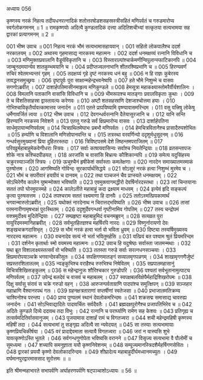 अध्यायः 056

कृष्णस्य नरकं निहत्य तदीयधनरत्नादिकं शतोत्तरषोडशसहस्रस्त्रीसहितं मणिपर्वतं च गरुडमारोप्य स्वर्गलोकगमनम् ॥ 1 ॥ रामकृष्णयोः अदित्यै कुण्डलादिकं दत्त्वा अदितिशचीभ्यां सत्कृतया सत्यभामया सह द्वारकां प्रत्यागमनम् ॥ 2 ॥

001	भीष्म उवाच ॥
001	निहत्य नरकं भौमं सत्यभामासहायवान् ।
001	सहितो लोकपालैश्च ददर्श नरकालयम् ॥
002	अथास्य गृहमासाद्य नारकस्य महात्मनः ।
002	ददर्श धनमक्षय्यं रत्नानि विविधानि च ॥
003	मणिमुक्ताप्रवालानि वैडूर्यविकृतानि च ।
003	विस्ताराल्पांश्चार्कमणीन्विपुलान्स्फाटिकानपि ॥
004	जाम्बूनदमयान्येव शातकुम्भमयानि च ।
004	प्रदीप्तज्वलनाभानि शीतरश्मिप्रभाणि च ॥
005	हिरण्यवर्णं रुचिरं श्वेतमभ्यन्तरं गृहम् ।
005	तदक्षय्यं गृहे दृष्टं नरकस्य धनं बहु ॥
006	न हि राज्ञः कुबेरस्य तावद्धनसमुच्छ्रयः ।
006	दृष्टपूर्वः पुरा साक्षान्महेन्द्रभवनेष्वपि ॥
007	हते भौमे निशुम्भे च वासवः सगणोऽब्रवीत् ।
007	दाशार्हपतिमासीनमाहृत्य मणिकुण्डले ॥
008	हेमसूत्रा महाकक्ष्यास्तोमरैर्वीर्यशालिनः ।
008	विमलानि पताकानि वासांसि विविधानि च ॥
009	भीमरूपाश्च मातङ्गाः प्रवालविकृताः कुथाः ।
009	ते च विंशतिसाहस्रा द्वास्तावत्यः करेणवः ॥
010	अष्टौ शतसहस्राणि देशजाश्चोत्तमा हयाः ।
010	गोभिश्चाविकृतैर्यावत्कामात्तव जनार्दन ॥
011	एतत्ते प्रापयिष्यामि वृष्ण्यावासमरिन्दम ।
011	वसु यत्त्रिषु लोकेषु धर्मेणावर्जितं त्वया ॥
012	भीष्म उवाच ।
012	देवगन्धर्वरत्नानि दैतेयासुरजानि च ।
012	यानि सन्ति हिरण्यानि नरकस्य निवेशने ॥
013	एतत्तु गरुडे सर्वं क्षिप्रमारोप्य वासवः ।
013	दार्शार्हपतिना सार्धमुपायान्मणिपर्वतम् ॥
014	चित्रग्रथितमेघाभः प्रबभौ मणिपर्वतः ।
014	हेमचित्रवितानैश्च प्रासादैरुपशोभितः ॥
015	हर्म्याणि च विशालानि मणिसोपानवन्ति च ।
015	तत्रस्था वरवर्णिन्यो ददृशुर्मधुसूदनम् ॥
016	गन्धर्वसुरमुख्यानां प्रिया दुहितरस्तदा ।
016	त्रिविष्टपसमे देशे तिष्ठन्तमपराजितम् ॥
017	परिवव्रुर्महाबाहुमेकवेणीधराः स्त्रियः ।
017	सर्वाः काषायवासिन्यः सर्वाश्च नियतेन्द्रियाः ॥
018	व्रतसन्तापजः शोके नात्र कश्चिदपीडयत् ।
018	अरजांसि च वासांसि बिभ्रत्यः कौशिकान्यपि ॥
019	समेत्य यदुसिंहस्य चक्रुरस्याञ्जलिं स्त्रियः ।
019	ऊचुश्चैनं हृषीकेशं सर्वास्ताः कमलेक्षणाः ॥
020	नारदेन समाख्यातमस्माकं पुरुषोत्तम ।
020	आगमिष्यति गोविन्दः सुरकार्यार्थसिद्धये ॥
021	सोऽसुरं नरकं हत्वा निशुम्भं मुरमेव च ।
021	भौमं च सपरीवारं हयग्रीवं च दानवम् ॥
022	तथा पञ्चजनं चैव प्राप्स्यते धनमक्षयम् ।
022	सोऽचिरेणैव कालेन युष्मन्मोक्ता भविष्यति ॥
023	एवमुक्त्वागमद्धीरो देवर्षिर्नारदस्तथा ।
023	त्वां चिन्तयानाः सततं तपो घोरमुपास्महे ॥
024	कालेऽतीते महाबाहुं कदा द्रक्ष्याम माधवम् ।
024	इत्येवं हृदि सङ्कल्पं कृत्वा पुरुषसत्तम ।
024	तपश्चराम सततं रक्ष्यमाणा हि दानवैः ॥
025	ततोऽस्मत्प्रियकामार्थं भगवान्मारुतोऽब्रवीत् ।
025	यथोक्तं नारदेनाथ न चिरात्तद्भविष्यति ॥
026	भीष्म उवाच ॥
026	तासां परमनारीणामृषभाक्षं पुरःस्थितम् ।
026	ददृशुर्देवगन्धर्वा गृष्टीनामिव गोपतिम् ॥
027	तस्य चन्द्रोपमं वक्त्रमुदीक्ष्य मुदितेन्द्रियाः ।
027	सम्प्रहृष्टा महाबाहुमिदं वचनमब्रुवन् ॥
028	सत्यव्रत पुरा वायुरिदमस्मानिहाब्रवीत् ।
028	सर्वभूतहितज्ञश्च महर्षिरपि नारदः ॥
029	विष्णुर्नारायणो देवः शङ्खचक्रगदासिभृत् ।
029	स भौमं नरकं हत्वा भर्ता वो भविता ध्रुवम् ॥
030	दिष्ट्या तस्यर्षिमुख्यस्य नारदस्य महात्मनः ।
030	वचनादेव सत्यं नो भर्ता भवितुमर्हसि ॥
031	यत्प्रियं बत पश्याम श्रुतं प्रियमरिन्दम ।
031	दर्शनेन कृतार्थाः स्मो वयमस्य महात्मनः ॥
032	उवाच हि यदुश्रेष्ठः सर्वास्ता जातमन्मथाः ।
032	यथा ब्रूत विशालाक्ष्यस्तत्सर्वं वो भविष्यति ॥
033	ततस्ता गरुडे सर्वाः सरत्नधनसञ्चयाः ।
033	क्षिप्रमारोपयाञ्चक्रे भगवान्देवकीसुतः ॥
034	सपक्षिगणमातङ्गं सव्यालमृगपन्नगम् ।
034	शाखामृगगणैर्जुष्टं सप्रस्तरशिलातलम् ॥
035	न्यङ्कुभिश्च वराहैश्च रुरुभिश्च निषेवितम् ।
035	सप्रपातमहासानुं विचित्रशिखिसङ्कुलम् ॥
036	स महेन्द्रानुजः शौरिश्चकार गुरुडोपरि ।
036	पश्यतां सर्वभूतानामुत्पाट्य मणिपर्वतम् ॥
037	उपेन्द्रं बलदेवं च वासवं च महाबलम् ।
037	स्वपक्षबलविक्षेपैर्महाद्रिशिखरोपमः ॥
038	दिक्षु सर्वासु संरावं स चक्रे गरुडो वहन् ।
038	आरुजन्पर्वताग्राणि पादपांश्च समुत्क्षिपन् ॥
039	सञ्जहार महाभ्राणि वैश्वानरपथं गतः ।
039	ग्रहनक्षत्रताराणां सप्तर्षीणां स्वतेजसा ॥
040	प्रभाजालमतिक्रम्य चाश्विनोश्च परन्तप ।
040	प्राप्य पुण्यतमं स्थानं देवलोकमरिन्दमः ॥
041	शक्रसद्म समासाद्य चावरुह्य जनार्दनः ।
041	सोऽभिवाद्यादितेः पादावर्चितः सर्वदैवतैः ।
041	ब्रह्मदक्षपुरोगैश्च प्रजापतिभिरेव च ॥
042	अदितेः कुण्डले दिव्ये ददावथ तदा विभुः ।
042	रत्नानि च परार्घ्याणि रामेण सह केशवः ॥
043	प्रतिगृह्य च तत्सर्वमदितिर्वासवानुजम् ।
043	पूजयामास दाशार्हं रामं च विगतज्वरा ॥
044	शची महेन्द्रमहिषी कृष्णस्य महिषीं तदा ।
044	सत्यभामां तु सङ्गृह्य अदित्यै सा न्यवेदयत् ॥
045	सा तस्याः सत्यभामायाः कृष्णप्रियचिकीर्षया ।
045	वरं प्रादाद्देवमाता सत्यायै विगतज्वरा ॥
046	जरां न यास्यसि शुभे यावत्कृष्णोऽस्ति भूतले ।
046	सर्वगन्धगुणोपेता भविष्यसि वरानने ॥
047	विसृज्य सत्यभामा वै पौलोमीं च सुमध्यमा ।
047	शच्यापि समनुज्ञाता ययौ कृष्णनिवेशनम् ॥
048	सम्पूज्यमानस्त्रिदशैर्महर्षिगणसेवितः ।
048	द्वारकां प्रययौ कृष्णो देवलोकादरिन्दमः ॥
049	शीघ्रादेत्य महाबाहुर्दीर्घमध्वानमच्युतः ।
049	वर्घमानपुरद्वारमाससाद सुरोत्तमः ॥ ॥

इति श्रीमन्महाभारते सभापर्वणि अर्घाहरणपर्वणि षट्पञ्चाशोऽध्यायः ॥ 56 ॥
